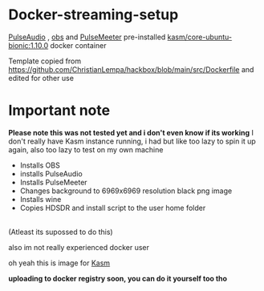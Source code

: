 # Docker-streaming-setup
[PulseAudio](https://github.com/pulseaudio/pulseaudio) , [obs](https://github.com/obsproject/obs-studio) and [PulseMeeter](https://github.com/theRealCarneiro/pulsemeeter#installation) pre-installed [kasm/core-ubuntu-bionic:1.10.0](https://hub.docker.com/r/kasmweb/core-ubuntu-bionic) docker container

Template copied from https://github.com/ChristianLempa/hackbox/blob/main/src/Dockerfile and edited for other use


# Important note
**Please note this was not tested yet and i don't even know if its working** I don't really have Kasm instance running, i had but like too lazy to spin it up again, also too lazy to test on my own machine

- Installs OBS
- installs PulseAudio
- Installs PulseMeeter
- Changes background to 6969x6969 resolution black png image
- Installs wine
- Copies HDSDR and install script to the user home folder
<br>
(Atleast its supossed to do this)

also im not really experienced docker user

oh yeah this is image for [Kasm](https://www.kasmweb.com/)


**uploading to docker registry soon, you can do it yourself too tho**
